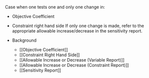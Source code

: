 Case when one tests one and only one change in:
- Objective Coefficient
- Constraint right hand side
If only one change is made, refer to the appropriate allowable increase/decrease in the sensitivity report.

- Background
	- [[Objective Coefficient]]
	- [[Constraint Right Hand Side]]
	- [[Allowable Increase or Decrease (Variable Report)]]
	- [[Allowable Increase or Decrease (Constraint Report)]]
	- [[Sensitivity Report]]